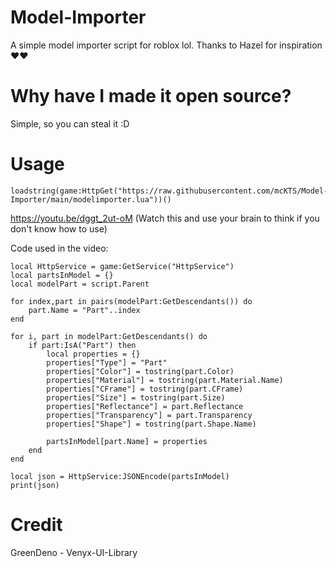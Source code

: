 # Model-Importer
A simple model importer script for roblox lol. 
Thanks to Hazel for inspiration ♥️♥️

# Why have I made it open source?
Simple, so you can steal it :D

# Usage
```
loadstring(game:HttpGet("https://raw.githubusercontent.com/mcKTS/Model-Importer/main/modelimporter.lua"))()
```

https://youtu.be/dggt_2ut-oM (Watch this and use your brain to think if you don't know how to use)

Code used in the video:
```
local HttpService = game:GetService("HttpService")
local partsInModel = {}
local modelPart = script.Parent

for index,part in pairs(modelPart:GetDescendants()) do
    part.Name = "Part"..index
end

for i, part in modelPart:GetDescendants() do
    if part:IsA("Part") then
        local properties = {}
        properties["Type"] = "Part"
        properties["Color"] = tostring(part.Color)
        properties["Material"] = tostring(part.Material.Name)
        properties["CFrame"] = tostring(part.CFrame)
        properties["Size"] = tostring(part.Size)
        properties["Reflectance"] = part.Reflectance
        properties["Transparency"] = part.Transparency
        properties["Shape"] = tostring(part.Shape.Name)

        partsInModel[part.Name] = properties
    end
end

local json = HttpService:JSONEncode(partsInModel)
print(json)
```
# Credit
GreenDeno - Venyx-UI-Library

